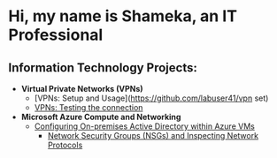 <h1>Hi, my name is Shameka, an IT Professional</a></h1>

<h2> Information Technology Projects:</h2>

- <b>Virtual Private Networks (VPNs)</b>
  - [VPNs: Setup and Usage](https://github.com/labuser41/vpn set)
  - [VPNs: Testing the connection](https://github.com/labuser41/test-connect)
- <b>Microsoft Azure Compute and Networking</b>
  - [Configuring On-premises Active Directory within Azure VMs](https://github.com/labuser41/configure-ad)
    - [Network Security Groups (NSGs) and Inspecting Network Protocols](https://github.com/labuser41/azure-network-protocols)

